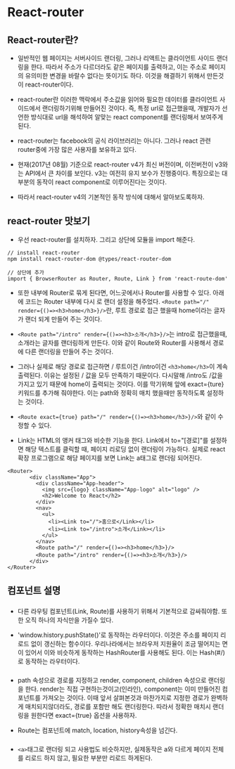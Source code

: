 # React-router

## React-router란?

- 일반적인 웹 페이지는 서버사이드 랜더링, 그러나 리액트는 클라이언트 사이드 랜더링을 한다. 따라서 주소가 다르더라도 같은 페이지를 출력하고, 이는 주소로 페이지의 유의미한 변경을 바랄수 없다는 뜻이기도 하다. 이것을 해결하기 위해서 만든것이 react-router이다.

- react-router란 이러한 맥락에서 주소값을 읽어와 필요한 데이터를 클라이언트 사이드에서 랜더링하기위해 만들어진 것이다. 즉, 특정 url로 접근했을때, 개발자가 선언한 방식대로 url을 해석하여 알맞는 react component를 랜더링해서 보여주게 된다.

- react-router는 facebook의 공식 라이브러리는 아니다. 그러나 react 관련 router중에 가장 많은 사용자를 보유하고 있다.

- 현재(2017년 08월) 기준으로 react-router v4가 최신 버전이며, 이전버전이 v3와는 API에서 큰 차이를 보인다. v3는 여전히 유지 보수가 진행중이다. 특징으로는 대부분의 동작이 react component로 이루어진다는 것이다.

- 따라서 react-router v4의 기본적인 동작 방식에 대해서 알아보도록하자.

## react-router 맛보기

- 우선 react-router를 설치하자. 그리고 상단에 모듈을 import 해준다.

 ```
 // install react-router
 npm install react-router-dom @types/react-router-dom
 
 // 상단에 추가
 import { BrowserRouter as Router, Route, Link } from 'react-route-dom'
 ```


- 또한 내부에 Router로 묶게 된다면, 어느곳에서나 Router를 사용할 수 있다. 아래에 코드는 Router 내부에 다시 <Route/>로 랜더 설정을 해주었다. `<Route path="/" render={()=><h3>home</h3>}/>`란, 루트 경로로 접근 했을때 home이라는 글자가 랜더 되게 만들어 주는 것이다.

- `<Route path="/intro" render={()=><h3>소개</h3>}/>`는 intro로 접근했을때, 소개라는 글자를 랜더링하게 만든다. 이와 같이  Route와 Router를 사용해서 경로에 다른 랜더링을 만들어 주는 것이다.

- 그러나 실제로 해당 경로로 접근하면 / 루트이건 /intro이건 `<h3>home</h3>`이 계속 출력된다. 이유는 설정된 / 값을 모두 만족하기 때문이다. 다시말해 /intro도 /값을 가지고 있기 때문에 home이 출력되는 것이다. 이를 막기위해 앞에 exact={ture} 키워드를 추가해 줘야한다. 이는 path와 정확히 매치 했을때만 동작하도록 설정하는 것이다.

- `<Route exact={true} path="/" render={()=><h3>home</h3>}/>`와 같이 수정할 수 있다.

- Link는 HTML의 앵커 태그와 비슷한 기능을 한다. Link에서 to="[경로]"를 설정하면 해당 텍스트를 클릭할 때, 페이지 리로딩 없이 랜더링이 가능하다. 실제로 react 확장 프로그램으로 해당 페이지를 보면 Link는 a태그로 랜더링 되어진다.

 ```
<Router>
        <div className="App">
          <div className="App-header">
            <img src={logo} className="App-logo" alt="logo" />
            <h2>Welcome to React</h2>
          </div>
          <nav>
            <ul>
              <li><Link to="/">홈으로</Link></li>
              <li><Link to="/intro">소개</Link></li>
            </ul>
          </nav>
          <Route path="/" render={()=><h3>home</h3>}/>
          <Route path="/intro" render={()=><h3>소개</h3>}/>
        </div>
</Router>
 ```

 ## 컴포넌트 설명

 ### <Browser Router>

 - 다른 라우팅 컴포넌트(Link, Route)를 사용하기 위해서 기본적으로 감싸줘야함. 또한 오직 하나의 자식만을 가질수 있다.

 - 'window.history.pushState()'로 동작하는 라우터이다. 이것은 주소를 페이지 리로드 없이 갱신하는 함수이다. 우리나라에서는 브라우저 지원율이 조금 떨어지는 면이 있어서 이와 비슷하게 동작하는 HashRouter를 사용해도 된다. 이는 Hash(#/)로 동작하는 라우터이다.

 ### <Route>

 - path 속성으로 경로를 지정하고 render, component, children 속성으로 랜더링을 한다. render는 직접 구현하는것이고(인라인), component는 이미 만들어진 컴포넌트를 가져오는 것이다. 이때 앞서 살펴본것과 마찬가지로 지정한 경로가 완벽하게 매치되지않더라도, 경로를 포함만 해도 랜더링한다. 따라서 정확한 매치시 랜더링을 원한다면 exact={true} 옵션을 사용하자.

 - Route는 컴포넌트에 match, location, history속성을 넘긴다.

### <Link>

- `<a>`태그로 랜더링 되고 사용법도 비슷하지만, 실제동작은 a와 다르게 페이지 전체를 리로드 하지 않고, 필요한 부분만 리로드 하게된다.